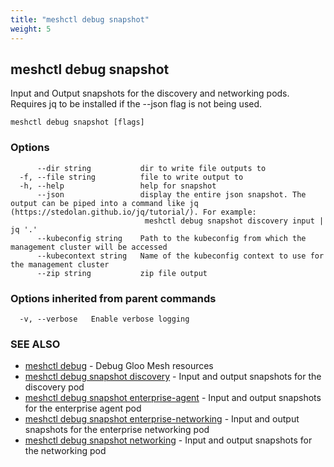 ```yaml
---
title: "meshctl debug snapshot"
weight: 5
---
```

## meshctl debug snapshot

Input and Output snapshots for the discovery and networking pods. Requires jq to be installed if the --json flag is not being used.

```
meshctl debug snapshot [flags]
```

### Options

```
      --dir string           dir to write file outputs to
  -f, --file string          file to write output to
  -h, --help                 help for snapshot
      --json                 display the entire json snapshot. The output can be piped into a command like jq (https://stedolan.github.io/jq/tutorial/). For example:
                              meshctl debug snapshot discovery input | jq '.'
      --kubeconfig string    Path to the kubeconfig from which the management cluster will be accessed
      --kubecontext string   Name of the kubeconfig context to use for the management cluster
      --zip string           zip file output
```

### Options inherited from parent commands

```
  -v, --verbose   Enable verbose logging
```

### SEE ALSO

* [meshctl debug](../meshctl_debug)	 - Debug Gloo Mesh resources
* [meshctl debug snapshot discovery](../meshctl_debug_snapshot_discovery)	 - Input and output snapshots for the discovery pod
* [meshctl debug snapshot enterprise-agent](../meshctl_debug_snapshot_enterprise-agent)	 - Input and output snapshots for the enterprise agent pod
* [meshctl debug snapshot enterprise-networking](../meshctl_debug_snapshot_enterprise-networking)	 - Input and output snapshots for the enterprise networking pod
* [meshctl debug snapshot networking](../meshctl_debug_snapshot_networking)	 - Input and output snapshots for the networking pod

